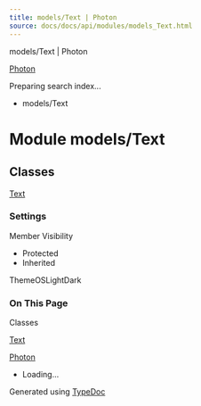 ```yaml
---
title: models/Text | Photon
source: docs/docs/api/modules/models_Text.html
---
```


models/Text | Photon

[Photon](../index.md)




Preparing search index...

* models/Text

# Module models/Text

## Classes

[Text](../classes/models_Text.Text.md)

### Settings

Member Visibility

* Protected
* Inherited

ThemeOSLightDark

### On This Page

Classes

[Text](#text)

[Photon](../index.md)

* Loading...

Generated using [TypeDoc](https://typedoc.org/)
